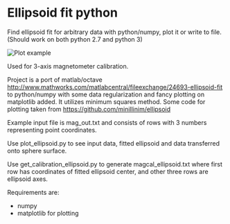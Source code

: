 # Ellipsoid fit python
Find ellipsoid fit for arbitrary data with python/numpy, plot it or write to file.
(Should work on both python 2.7 and python 3)

![Plot example](demo_screenshot.png)

Used for 3-axis magnetometer calibration.

Project is a port of matlab/octave http://www.mathworks.com/matlabcentral/fileexchange/24693-ellipsoid-fit to python/numpy
with some data regularization and fancy plotting on matplotlib added. It utilizes minimum squares method.
Some code for plotting taken from https://github.com/minillinim/ellipsoid

Example input file is mag_out.txt and consists of rows with 3 numbers representing point coordinates.

Use plot_ellipsoid.py to see input data, fitted ellipsoid and data transferred onto sphere surface.

Use get_calibration_ellipsoid.py to generate magcal_ellipsoid.txt where first row has coordinates of fitted ellipsoid center, and other
three rows are ellipsoid axes.

Requirements are:
- numpy
- matplotlib for plotting
